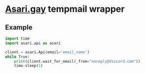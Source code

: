 # [Asari.gay](https://asari.gay) tempmail wrapper

## Example
```python
import time
import asari.api as asari

client = asari.Api(email='email_name')
while True:
    print(client.wait_for_email(_from="noreply@discord.com"))
    time.sleep(1)
```
